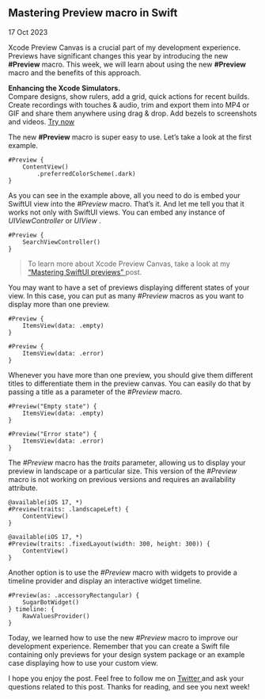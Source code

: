 ##  Mastering Preview macro in Swift

17 Oct 2023

Xcode Preview Canvas is a crucial part of my development experience. Previews
have significant changes this year by introducing the new **#Preview** macro.
This week, we will learn about using the new **#Preview** macro and the
benefits of this approach.

**Enhancing the Xcode Simulators.**  
Compare designs, show rulers, add a grid, quick actions for recent builds.
Create recordings with touches & audio, trim and export them into MP4 or GIF
and share them anywhere using drag & drop. Add bezels to screenshots and
videos. [ Try now ](https://gumroad.com/a/931293139/ftvbh)

The new **#Preview** macro is super easy to use. Let’s take a look at the
first example.

    
    
    #Preview {
        ContentView()
            .preferredColorScheme(.dark)
    }
    

As you can see in the example above, all you need to do is embed your SwiftUI
view into the _#Preview_ macro. That’s it. And let me tell you that it works
not only with SwiftUI views. You can embed any instance of _UIViewController_
or _UIView_ .

    
    
    #Preview {
        SearchViewController()
    }
    

> To learn more about Xcode Preview Canvas, take a look at my [ “Mastering
> SwiftUI previews” ](/2021/03/10/mastering-swiftui-previews/) post.

You may want to have a set of previews displaying different states of your
view. In this case, you can put as many _#Preview_ macros as you want to
display more than one preview.

    
    
    #Preview {
        ItemsView(data: .empty)
    }
    
    #Preview {
        ItemsView(data: .error)
    }
    

Whenever you have more than one preview, you should give them different titles
to differentiate them in the preview canvas. You can easily do that by passing
a title as a parameter of the _#Preview_ macro.

    
    
    #Preview("Empty state") {
        ItemsView(data: .empty)
    }
    
    #Preview("Error state") {
        ItemsView(data: .error)
    }
    

The _#Preview_ macro has the _traits_ parameter, allowing us to display your
preview in landscape or a particular size. This version of the _#Preview_
macro is not working on previous versions and requires an availability
attribute.

    
    
    @available(iOS 17, *)
    #Preview(traits: .landscapeLeft) {
        ContentView()
    }
    
    @available(iOS 17, *)
    #Preview(traits: .fixedLayout(width: 300, height: 300)) {
        ContentView()
    }
    

Another option is to use the _#Preview_ macro with widgets to provide a
timeline provider and display an interactive widget timeline.

    
    
    #Preview(as: .accessoryRectangular) {
        SugarBotWidget()
    } timeline: {
        RawValuesProvider()
    }
    

Today, we learned how to use the new _#Preview_ macro to improve our
development experience. Remember that you can create a Swift file containing
only previews for your design system package or an example case displaying how
to use your custom view.

I hope you enjoy the post. Feel free to follow me on [ Twitter
](https://twitter.com/mecid) and ask your questions related to this post.
Thanks for reading, and see you next week!


